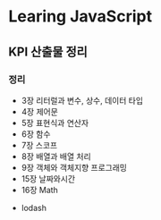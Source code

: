 # Learing JavaScript
## KPI 산출물 정리


### 정리

- 3장 리터럴과 변수, 상수, 데이터 타입
- 4장 제어문
- 5장 표현식과 연산자
- 6장 함수
- 7장 스코프
- 8장 배열과 배열 처리
- 9장 객체와 객체지향 프로그래밍
- 15장 날짜와시간
- 16장 Math

+ lodash
